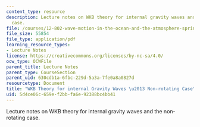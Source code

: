 ```yaml
---
content_type: resource
description: Lecture notes on WKB theory for internal gravity waves and the non-rotating
  case.
file: /courses/12-802-wave-motion-in-the-ocean-and-the-atmosphere-spring-2008/5d4ce06c659ef2bbfa6e92388bc4bb41_MIT12_802S08_lec07.pdf
file_size: 55854
file_type: application/pdf
learning_resource_types:
- Lecture Notes
license: https://creativecommons.org/licenses/by-nc-sa/4.0/
ocw_type: OCWFile
parent_title: Lecture Notes
parent_type: CourseSection
parent_uid: 630cdb1a-6fbc-229d-5a3a-7fe0a8a0827d
resourcetype: Document
title: "WKB Theory for internal Gravity Waves \u2013 Non-rotating Case"
uid: 5d4ce06c-659e-f2bb-fa6e-92388bc4bb41
---
```

Lecture notes on WKB theory for internal gravity waves and the non-rotating case.